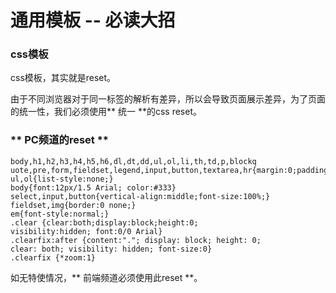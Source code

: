 # 通用模板 -- 必读大招


### **css模板**

css模板，其实就是reset。

由于不同浏览器对于同一标签的解析有差异，所以会导致页面展示差异，为了页面的统一性，我们必须使用** 统一 **的css reset。

### ** PC频道的reset **

```
body,h1,h2,h3,h4,h5,h6,dl,dt,dd,ul,ol,li,th,td,p,blockq
uote,pre,form,fieldset,legend,input,button,textarea,hr{margin:0;padding:0;}
ul,ol{list-style:none;}
body{font:12px/1.5 Arial; color:#333}
select,input,button{vertical-align:middle;font-size:100%;}
fieldset,img{border:0 none;}
em{font-style:normal;}
.clear {clear:both;display:block;height:0;
visibility:hidden; font:0/0 Arial}
.clearfix:after {content:"."; display: block; height: 0;
clear: both; visibility: hidden; font-size:0}
.clearfix {*zoom:1}
```
如无特使情况，** 前端频道必须使用此reset **。
  